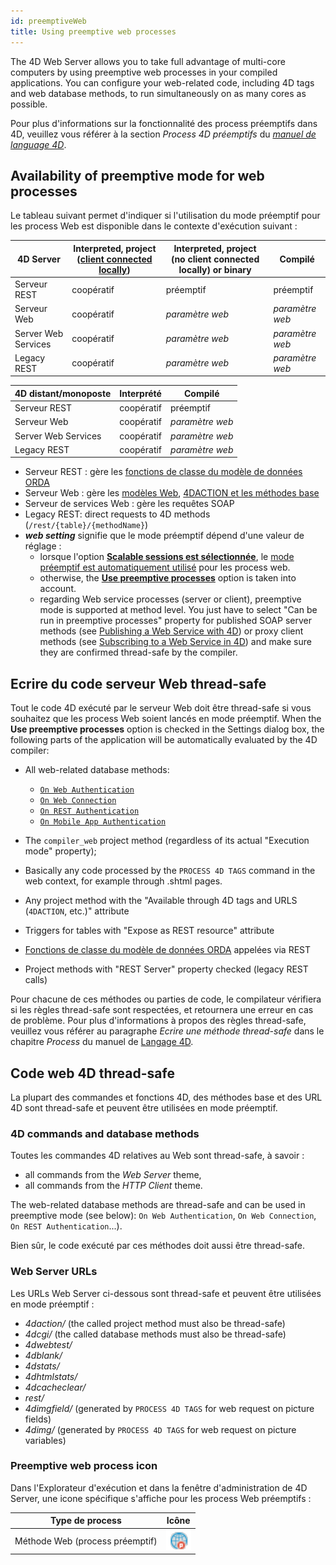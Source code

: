 ```yaml
---
id: preemptiveWeb
title: Using preemptive web processes
---
```



The 4D Web Server allows you to take full advantage of multi-core computers by using preemptive web processes in your compiled applications. You can configure your web-related code, including 4D tags and web database methods, to run simultaneously on as many cores as possible.

Pour plus d'informations sur la fonctionnalité des process préemptifs dans 4D, veuillez vous référer à la section *Process 4D préemptifs* du [*manuel de language 4D*](https://doc.4d.com).

## Availability of preemptive mode for web processes

Le tableau suivant permet d'indiquer si l'utilisation du mode préemptif pour les process Web est disponible dans le contexte d'exécution suivant :

| 4D Server           | Interpreted, project ([client connected locally](../Desktop/clientServer.md#using-4d-and-4d-server-on-the-same-machine)) | Interpreted, project (no client connected locally) or binary | Compilé         |
| ------------------- | ------------------------------------------------------------------------------------------------------------------------ | ------------------------------------------------------------ | --------------- |
| Serveur REST        | coopératif                                                                                                               | préemptif                                                    | préemptif       |
| Serveur Web         | coopératif                                                                                                               | *paramètre web*                                              | *paramètre web* |
| Server Web Services | coopératif                                                                                                               | *paramètre web*                                              | *paramètre web* |
| Legacy REST         | coopératif                                                                                                               | *paramètre web*                                              | *paramètre web* |

| 4D distant/monoposte | Interprété | Compilé         |
| -------------------- | ---------- | --------------- |
| Serveur REST         | coopératif | préemptif       |
| Serveur Web          | coopératif | *paramètre web* |
| Server Web Services  | coopératif | *paramètre web* |
| Legacy REST          | coopératif | *paramètre web* |

- Serveur REST : gère les [fonctions de classe du modèle de données ORDA](../REST/ClassFunctions.md)
- Serveur Web : gère les [modèles Web](templates.md), [4DACTION et les méthodes base](httpRequests.md)
- Serveur de services Web : gère les requêtes SOAP
- Legacy REST: direct requests to 4D methods (`/rest/{table}/{methodName}`)
- ***web setting*** signifie que le mode préemptif dépend d'une valeur de réglage :
    - lorsque l'option [**Scalable sessions est sélectionnée**](sessions.md#enabling-sessions), le [mode préemptif est automatiquement utilisé](sessions.md#preemptive-mode) pour les process web.
    - otherwise, the [**Use preemptive processes**](webServerConfig.md#use-preemptive-processes) option is taken into account.
    - regarding Web service processes (server or client), preemptive mode is supported at method level. You just have to select "Can be run in preemptive processes" property for published SOAP server methods (see [Publishing a Web Service with 4D](https://doc.4d.com/4Dv19/4D/19/Publishing-a-Web-Service-with-4D.300-5416868.en.html)) or proxy client methods (see [Subscribing to a Web Service in 4D](https://doc.4d.com/4Dv19/4D/19/Subscribing-to-a-Web-Service-in-4D.300-5416870.en.html)) and make sure they are confirmed thread-safe by the compiler.




## Ecrire du code serveur Web thread-safe

Tout le code 4D exécuté par le serveur Web doit être thread-safe si vous souhaitez que les process Web soient lancés en mode préemptif. When the **Use preemptive processes** option is checked in the Settings dialog box, the following parts of the application will be automatically evaluated by the 4D compiler:

*   All web-related database methods:
    *   [`On Web Authentication`](authentication.md#on-web-authentication)
    *   [`On Web Connection`](httpRequests.md#on-web-connection)
    *   [`On REST Authentication`](REST/configuration.md#using-the-on-rest-authentication-database-method)
    *   [`On Mobile App Authentication`](https://developer.4d.com/go-mobile/docs/4d/on-mobile-app-authentication)

*   The `compiler_web` project method (regardless of its actual "Execution mode" property);

*   Basically any code processed by the `PROCESS 4D TAGS` command in the web context, for example through .shtml pages.

*   Any project method with the "Available through 4D tags and URLS (`4DACTION`, etc.)" attribute

*   Triggers for tables with "Expose as REST resource" attribute

*   [Fonctions de classe du modèle de données ORDA](../REST/ClassFunctions.md) appelées via REST

*   Project methods with "REST Server" property checked (legacy REST calls)

Pour chacune de ces méthodes ou parties de code, le compilateur vérifiera si les règles thread-safe sont respectées, et retournera une erreur en cas de problème. Pour plus d'informations à propos des règles thread-safe, veuillez vous référer au paragraphe *Ecrire une méthode thread-safe* dans le chapitre *Process* du manuel de [Langage 4D](https://doc.4d.com).

## Code web 4D thread-safe

La plupart des commandes et fonctions 4D, des méthodes base et des URL 4D sont thread-safe et peuvent être utilisées en mode préemptif.

### 4D commands and database methods

Toutes les commandes 4D relatives au Web sont thread-safe, à savoir :

*   all commands from the *Web Server* theme,
*   all commands from the *HTTP Client* theme.

The web-related database methods are thread-safe and can be used in preemptive mode (see below): `On Web Authentication`, `On Web Connection`, `On REST Authentication`...).

Bien sûr, le code exécuté par ces méthodes doit aussi être thread-safe.


### Web Server URLs

Les URLs Web Server ci-dessous sont thread-safe et peuvent être utilisées en mode préemptif :

*   *4daction/* (the called project method must also be thread-safe)
*   *4dcgi/* (the called database methods must also be thread-safe)
*   *4dwebtest/*
*   *4dblank/*
*   *4dstats/*
*   *4dhtmlstats/*
*   *4dcacheclear/*
*   *rest/*
*   *4dimgfield/* (generated by `PROCESS 4D TAGS` for web request on picture fields)
*   *4dimg/* (generated by `PROCESS 4D TAGS` for web request on picture variables)

### Preemptive web process icon

Dans l'Explorateur d'exécution et dans la fenêtre d'administration de 4D Server, une icone spécifique s'affiche pour les process Web préemptifs :

| Type de process                 | Icône                                    |
| ------------------------------- | ---------------------------------------- |
| Méthode Web (process préemptif) | ![](assets/en/WebServer/processIcon.png) |


